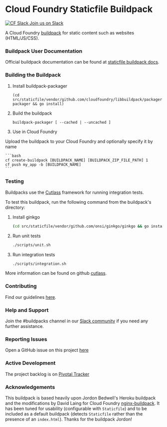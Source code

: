 # Cloud Foundry Staticfile Buildpack

[![CF Slack](https://www.google.com/s2/favicons?domain=www.slack.com) Join us on Slack](https://cloudfoundry.slack.com/messages/buildpacks/)

A Cloud Foundry [buildpack](http://docs.cloudfoundry.org/buildpacks/) for static content such as websites (HTML/JS/CSS).

### Buildpack User Documentation

Official buildpack documentation can be found at [staticfile buildpack docs](http://docs.cloudfoundry.org/buildpacks/staticfile/index.html).

### Building the Buildpack

1. Install buildpack-packager

    ```shell
    (cd src/staticfile/vendor/github.com/cloudfoundry/libbuildpack/packager/buildpack-packager && go install)
    ```

1. Build the buildpack

    ```shell
    buildpack-packager [ --cached | --uncached ]
    ```

1. Use in Cloud Foundry

  Upload the buildpack to your Cloud Foundry and optionally specify it by name

    ```bash
    cf create-buildpack [BUILDPACK_NAME] [BUILDPACK_ZIP_FILE_PATH] 1
    cf push my_app -b [BUILDPACK_NAME]
    ```

### Testing
Buildpacks use the [Cutlass](https://github.com/cloudfoundry/libbuildpack/cutlass) framework for running integration tests.

To test this buildpack, run the following command from the buildpack's directory:

1. Install ginkgo

    ```bash
    (cd src/staticfile/vendor/github.com/onsi/ginkgo/ginkgo && go install)
    ```

1. Run unit tests

    ```bash
    ./scripts/unit.sh
    ```

1. Run integration tests

    ```bash
    ./scripts/integration.sh
    ```

More information can be found on github [cutlass](https://github.com/cloudfoundry/libbuildpack/cutlass).

### Contributing

Find our guidelines [here](./CONTRIBUTING.md).

### Help and Support

Join the #buildpacks channel in our [Slack community](http://slack.cloudfoundry.org/) if you need any further assistance.

### Reporting Issues

Open a GitHub issue on this project [here](https://github.com/cloudfoundry/staticfile/issues/new)

### Active Development

The project backlog is on [Pivotal Tracker](https://www.pivotaltracker.com/projects/1042066)

### Acknowledgements

This buildpack is based heavily upon Jordon Bedwell's Heroku buildpack and the modifications by David Laing for Cloud Foundry [nginx-buildpack](https://github.com/cloudfoundry-community/nginx-buildpack). It has been tuned for usability (configurable with `Staticfile`) and to be included as a default buildpack (detects `Staticfile` rather than the presence of an `index.html`). Thanks for the buildpack Jordon!
